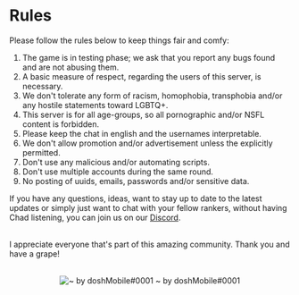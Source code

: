 


# Rules

Please follow the rules below to keep things fair and comfy:
1. The game is in testing phase; we ask that you report any bugs found and are not abusing them. 
2. A basic measure of respect, regarding the users of this server, is necessary.
3. We don't tolerate any form of racism, homophobia, transphobia and/or any hostile statements toward LGBTQ+.
4. This server is for all age-groups, so all pornographic and/or NSFL content is forbidden.
5. Please keep the chat in english and the usernames interpretable.
6. We don't allow promotion and/or advertisement unless the explicitly permitted.
7. Don't use any malicious and/or automating scripts. 
8. Don't use multiple accounts during the same round.
9. No posting of uuids, emails, passwords and/or sensitive data.

If you have any questions, ideas, want to stay up to date to the latest updates or simply just want to chat with your 
fellow rankers, without having Chad listening, you can join us on our
<a class="text-text-dark" href="https://discord.gg/ThKzCknfFr" target="_blank">Discord</a>.

<br/>
I appreciate everyone that's part of this amazing community. Thank you and have a grape!
<br/><br/>

<p align="center">
<img src="/img/grapeDoodle.png" alt="~ by doshMobile#0001" title="Take a grape :)"/>
~ by doshMobile#0001
</p>